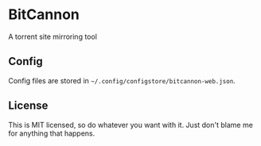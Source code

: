 # BitCannon
A torrent site mirroring tool

## Config
Config files are stored in `~/.config/configstore/bitcannon-web.json`.

## License
This is MIT licensed, so do whatever you want with it. Just don't blame me for anything that happens.
